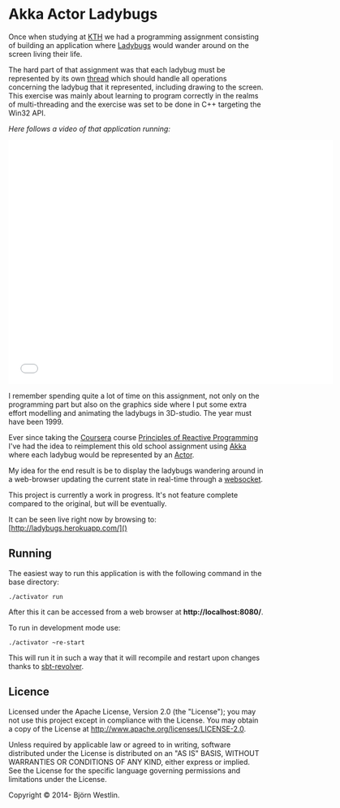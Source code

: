 # Akka Actor Ladybugs #

Once when studying at [KTH](http://www.kth.se/) we had a programming assignment consisting of building an
application where [Ladybugs](http://en.wikipedia.org/wiki/Coccinellidae) would wander around on the screen
living their life.

The hard part of that assignment was that each ladybug must be represented by its own
[thread](http://en.wikipedia.org/wiki/Thread_\(computing\)) which should handle all operations concerning the
ladybug that it represented, including drawing to the screen.
This exercise was mainly about learning to program correctly in the realms of multi-threading and the exercise
was set to be done in C++ targeting the Win32 API.

*Here follows a video of that application running:*

<iframe width="640" height="480" src="//www.youtube.com/embed/mhjmqMw9Lnc" frameborder="0" allowfullscreen></iframe>

I remember spending quite a lot of time on this assignment, not only on the programming part but also on the
graphics side where I put some extra effort modelling and animating the ladybugs in 3D-studio.
The year must have been 1999.

Ever since taking the [Coursera](https://www.coursera.org/) course
[Principles of Reactive Programming](https://www.coursera.org/course/reactive) I've had the idea to reimplement
this old school assignment using [Akka](http://akka.io/) where each ladybug would be represented by an
[Actor](http://en.wikipedia.org/wiki/Actor_model).

My idea for the end result is be to display the ladybugs wandering around in a web-browser updating the current
state in real-time through a [websocket](http://en.wikipedia.org/wiki/WebSocket).

This project is currently a work in progress. It's not feature complete compared to the original, but will be
eventually.
 
It can be seen live right now by browsing to: [http://ladybugs.herokuapp.com/]()  

                                                                                                                                                                                                                                   
## Running ##
                                                                                                                                                                                                                      
The easiest way to run this application is with the following command in the base directory:                                                                                                                                    
```
./activator run
```                                                                                                                                                                                                                                
After this it can be accessed from a web browser at **http://localhost:8080/**.

To run in development mode use:
```
./activator ~re-start
```
This will run it in such a way that it will recompile and restart upon changes thanks to
[sbt-revolver](https://github.com/spray/sbt-revolver).


## Licence ##

Licensed under the Apache License, Version 2.0 (the "License"); you may not use this project except in compliance with the License. You may obtain a copy of the License at http://www.apache.org/licenses/LICENSE-2.0.

Unless required by applicable law or agreed to in writing, software distributed under the License is distributed on an "AS IS" BASIS, WITHOUT WARRANTIES OR CONDITIONS OF ANY KIND, either express or implied. See the License for the specific language governing permissions and limitations under the License.

Copyright &copy; 2014- Björn Westlin.

